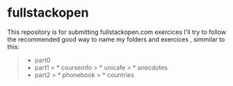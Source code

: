 
# fullstackopen
This repository is for submitting fullstackopen.com exercices
I'll try to follow the recommended good way to name my folders and exercices , simmilar to this:
> * part0
> * part1
	>     * courseinfo
    >     * unicafe
    >     *  anecdotes
> * part2
    >     *  phonebook
    >     *  countries
